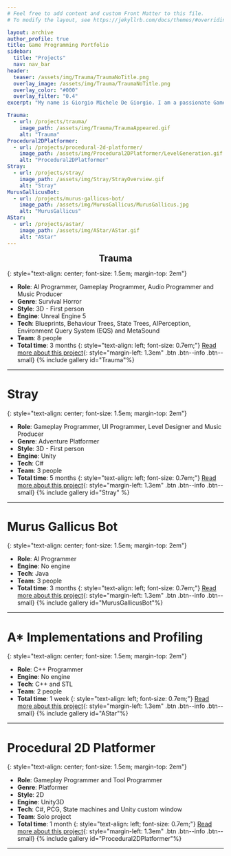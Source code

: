 ```yaml
---
# Feel free to add content and custom Front Matter to this file.
# To modify the layout, see https://jekyllrb.com/docs/themes/#overriding-theme-defaults

layout: archive
author_profile: true
title: Game Programming Portfolio
sidebar:
  title: "Projects"
  nav: nav_bar
header:
  teaser: /assets/img/Trauma/TraumaNoTitle.png
  overlay_image: /assets/img/Trauma/TraumaNoTitle.png
  overlay_color: "#000"
  overlay_filter: "0.4"
excerpt: "My name is Giorgio Michele De Giorgio. I am a passionate Game Developer focused on applications optimization and projects architecture. I have experiences in Gameplay, AI, Tooling, Audio and UI programming using both Unity and Unreal."

Trauma:
  - url: /projects/trauma/
    image_path: /assets/img/Trauma/TraumaAppeared.gif
    alt: "Trauma"
Procedural2DPlatformer:
  - url: /projects/procedural-2d-platformer/
    image_path: /assets/img/Procedural2DPlatformer/LevelGeneration.gif
    alt: "Procedural2DPlatformer"
Stray:
  - url: /projects/stray/
    image_path: /assets/img/Stray/StrayOverview.gif
    alt: "Stray"
MurusGallicusBot:
  - url: /projects/murus-gallicus-bot/
    image_path: /assets/img/MurusGallicus/MurusGallicus.jpg
    alt: "MurusGallicus"
AStar:
  - url: /projects/astar/
    image_path: /assets/img/AStar/AStar.gif
    alt: "AStar"
---
```

<h1 style="text-align: center; font-size: 1.5em; margin-top: 0em" id="trauma">Trauma</h1>

{: style="text-align: center; font-size: 1.5em; margin-top: 2em"}
- **Role**: AI Programmer, Gameplay Programmer, Audio Programmer and Music Producer
- **Genre**: Survival Horror
- **Style**: 3D - First person
- **Engine**: Unreal Engine 5
- **Tech**: Blueprints, Behaviour Trees, State Trees, AIPerception, Environment Query System (EQS) and MetaSound
- **Team**: 8 people
- **Total time**: 3 months
{: style="text-align: left; font-size: 0.7em;"}
[Read more about this project](/projects/trauma/){: style="margin-left: 1.3em" .btn .btn--info .btn--small}
{% include gallery id="Trauma"%}
---
# Stray
{: style="text-align: center; font-size: 1.5em; margin-top: 2em"}
- **Role**: Gameplay Programmer, UI Programmer, Level Designer and Music Producer
- **Genre**: Adventure Platformer
- **Style**: 3D - First person
- **Engine**: Unity
- **Tech**: C#
- **Team**: 3 people
- **Total time**: 5 months
{: style="text-align: left; font-size: 0.7em;"}
[Read more about this project](/projects/stray/){: style="margin-left: 1.3em" .btn .btn--info .btn--small}
{% include gallery id="Stray" %}
---
# Murus Gallicus Bot
{: style="text-align: center; font-size: 1.5em; margin-top: 2em"}
- **Role**: AI Programmer
- **Engine**: No engine
- **Tech**: Java
- **Team**: 3 people
- **Total time**: 3 months
{: style="text-align: left; font-size: 0.7em;"}
[Read more about this project](/projects/murus-gallicus-bot/){: style="margin-left: 1.3em" .btn .btn--info .btn--small}
{% include gallery id="MurusGallicusBot"%}
---
# A* Implementations and Profiling
{: style="text-align: center; font-size: 1.5em; margin-top: 2em"}
- **Role**: C++ Programmer
- **Engine**: No engine
- **Tech**: C++ and STL
- **Team**: 2 people
- **Total time**: 1 week
{: style="text-align: left; font-size: 0.7em;"}
[Read more about this project](/projects/astar/){: style="margin-left: 1.3em" .btn .btn--info .btn--small}
{% include gallery id="AStar"%}
---
# Procedural 2D Platformer
{: style="text-align: center; font-size: 1.5em; margin-top: 2em"}
- **Role**: Gameplay Programmer and Tool Programmer
- **Genre**: Platformer
- **Style**: 2D
- **Engine**: Unity3D
- **Tech**: C#, PCG, State machines and Unity custom window
- **Team**: Solo project
- **Total time**: 1 month
{: style="text-align: left; font-size: 0.7em;"}
[Read more about this project](/projects/procedural-2d-platformer/){: style="margin-left: 1.3em" .btn .btn--info .btn--small}
{% include gallery id="Procedural2DPlatformer"%}
---